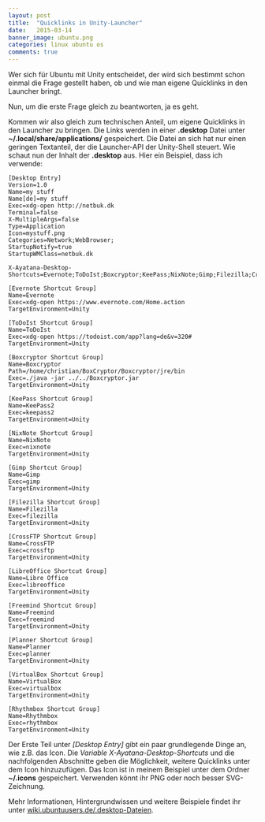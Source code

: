```yaml
---
layout: post
title:  "Quicklinks in Unity-Launcher"
date:   2015-03-14
banner_image: ubuntu.png
categories: linux ubuntu os
comments: true
---
```

Wer sich für Ubuntu mit Unity entscheidet, der wird sich bestimmt schon einmal die Frage gestellt haben, ob und wie man eigene Quicklinks in den Launcher bringt.

Nun, um die erste Frage gleich zu beantworten, ja es geht.

Kommen wir also gleich zum technischen Anteil, um eigene Quicklinks in den Launcher zu bringen. Die Links werden in einer **.desktop** Datei unter **~/.local/share/applications/** gespeichert. Die Datei an sich hat nur einen geringen Textanteil, der die Launcher-API der Unity-Shell steuert.
Wie schaut nun der Inhalt der **.desktop** aus.
Hier ein Beispiel, dass ich verwende:

    [Desktop Entry]
    Version=1.0
    Name=my stuff
    Name[de]=my stuff
    Exec=xdg-open http://netbuk.dk
    Terminal=false
    X-MultipleArgs=false
    Type=Application
    Icon=mystuff.png
    Categories=Network;WebBrowser;
    StartupNotify=true
    StartupWMClass=netbuk.dk
    
    X-Ayatana-Desktop-Shortcuts=Evernote;ToDoIst;Boxcryptor;KeePass;NixNote;Gimp;Filezilla;CrossFTP;LibreOffice;Freemind;Planner;VirtualBox;Rhythmbox
    
    [Evernote Shortcut Group]
    Name=Evernote
    Exec=xdg-open https://www.evernote.com/Home.action
    TargetEnvironment=Unity
    
    [ToDoIst Shortcut Group]
    Name=ToDoIst
    Exec=xdg-open https://todoist.com/app?lang=de&v=320#
    TargetEnvironment=Unity
    
    [Boxcryptor Shortcut Group]
    Name=Boxcryptor
	Path=/home/christian/BoxCryptor/Boxcryptor/jre/bin
	Exec=./java -jar ../../Boxcryptor.jar
	TargetEnvironment=Unity
	
	[KeePass Shortcut Group]
	Name=KeePass2
    Exec=keepass2
    TargetEnvironment=Unity

    [NixNote Shortcut Group]
    Name=NixNote
    Exec=nixnote
    TargetEnvironment=Unity

    [Gimp Shortcut Group]
    Name=Gimp
    Exec=gimp
    TargetEnvironment=Unity

    [Filezilla Shortcut Group]
    Name=Filezilla
    Exec=filezilla
    TargetEnvironment=Unity

    [CrossFTP Shortcut Group]
    Name=CrossFTP
    Exec=crossftp
    TargetEnvironment=Unity

    [LibreOffice Shortcut Group]
    Name=Libre Office
    Exec=libreoffice
    TargetEnvironment=Unity

    [Freemind Shortcut Group]
    Name=Freemind
    Exec=freemind
    TargetEnvironment=Unity

    [Planner Shortcut Group]
    Name=Planner
    Exec=planner
    TargetEnvironment=Unity

    [VirtualBox Shortcut Group]
    Name=VirtualBox
    Exec=virtualbox
    TargetEnvironment=Unity

    [Rhythmbox Shortcut Group]
    Name=Rhythmbox
    Exec=rhythmbox
    TargetEnvironment=Unity

Der Erste Teil unter *[Desktop Entry]* gibt ein paar grundlegende Dinge an, wie z.B. das Icon. Die *Variable X-Ayatana-Desktop-Shortcuts* und die nachfolgenden Abschnitte geben die Möglichkeit, weitere Quicklinks unter dem Icon hinzuzufügen.
Das Icon ist in meinem Beispiel unter dem Ordner **~/.icons** gespeichert. Verwenden könnt ihr PNG oder noch besser SVG-Zeichnung.

Mehr Informationen, Hintergrundwissen und weitere Beispiele findet ihr unter [wiki.ubuntuusers.de/.desktop-Dateien](http://wiki.ubuntuusers.de/.desktop-Dateien).
